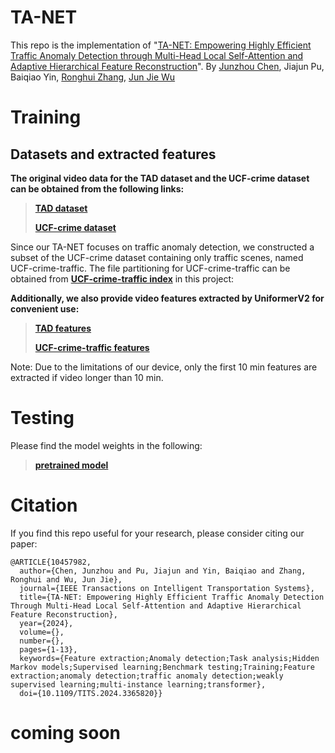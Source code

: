 # TA-NET
This repo is the implementation of "[TA-NET: Empowering Highly Efficient Traffic Anomaly Detection through Multi-Head Local Self-Attention and Adaptive Hierarchical Feature Reconstruction](https://ieeexplore.ieee.org/document/10457982)". By [Junzhou Chen](https://scholar.google.com/citations?user=Uz0U5UIAAAAJ&hl=zh-CN&oi=ao), Jiajun Pu, Baiqiao Yin, [Ronghui Zhang](https://ise.sysu.edu.cn/teacher/teacher02/1362395.htm), [Jun Jie Wu](https://www.durham.ac.uk/staff/junjie-wu/)

# Training
## Datasets and extracted features
**The original video data for the TAD dataset and the UCF-crime dataset can be obtained from the following links:**
> [**TAD dataset**](https://github.com/ktr-hubrt/WSAL)
> 
> [**UCF-crime dataset**](https://www.crcv.ucf.edu/projects/real-world/)

Since our TA-NET focuses on traffic anomaly detection, we constructed a subset of the UCF-crime dataset containing only traffic scenes, named UCF-crime-traffic. The file partitioning for UCF-crime-traffic can be obtained from [**UCF-crime-traffic index**](https://github.com/VFWm614/TA-NET/tree/4485be41ba86014173001b57a49701de40e6f27e/UCF-crime-traffic%20index) in this project:


**Additionally, we also provide video features extracted by UniformerV2 for convenient use:**

> [**TAD features**](https://1drv.ms/u/s!AjBCIlm4rsXenUCWS5MGu4H4qpBn?e=heWYaB)
> 
> [**UCF-crime-traffic features**](https://1drv.ms/u/s!AjBCIlm4rsXenULO0CPe0fQuoZof?e=zVTkiA) 

Note: Due to the limitations of our device, only the first 10 min features are extracted if video longer than 10 min.

# Testing
Please find the model weights in the following:
> [**pretrained model**]()

# Citation
If you find this repo useful for your research, please consider citing our paper:

```
@ARTICLE{10457982,
  author={Chen, Junzhou and Pu, Jiajun and Yin, Baiqiao and Zhang, Ronghui and Wu, Jun Jie},
  journal={IEEE Transactions on Intelligent Transportation Systems}, 
  title={TA-NET: Empowering Highly Efficient Traffic Anomaly Detection Through Multi-Head Local Self-Attention and Adaptive Hierarchical Feature Reconstruction}, 
  year={2024},
  volume={},
  number={},
  pages={1-13},
  keywords={Feature extraction;Anomaly detection;Task analysis;Hidden Markov models;Supervised learning;Benchmark testing;Training;Feature extraction;anomaly detection;traffic anomaly detection;weakly supervised learning;multi-instance learning;transformer},
  doi={10.1109/TITS.2024.3365820}}
```

# coming soon
